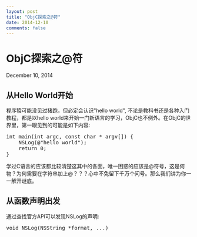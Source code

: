 ```yaml
---
layout: post
title: "ObjC探索之@符"
date: 2014-12-10
comments: false
---
```

# ObjC探索之@符
December 10, 2014

## 从Hello World开始
程序猿可能没见过猪跑，但必定会认识"hello world", 不论是教科书还是各种入门教程，都是以hello world来开始一门新语言的学习，ObjC也不例外。在ObjC的世界里，第一眼见到的可能是如下内容:
<pre>
int main(int argc, const char * argv[]) {
    NSLog(@"hello world");
    return 0;
}
</pre>
学过C语言的应该都比较清楚这其中的各面，唯一困惑的应该是@符号，这是何物？为何需要在字符串加上@？？？心中不免留下千万个问号。那么我们讲为你一一解开谜底。

## 从函数声明出发
通过查找官方API可以发现NSLog的声明:
<pre>
void NSLog(NSString *format, ...)
</pre>
